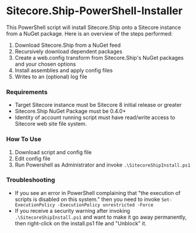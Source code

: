 Sitecore.Ship-PowerShell-Installer
====================================
This PowerShell script will install Sitecore.Ship onto a Sitecore instance from a NuGet package. Here is an overview of the steps performed:

1. Download Sitecore.Ship from a NuGet feed
2. Recursively download dependent packages
3. Create a web.config transform from Sitecore.Ship's NuGet packages and your chosen options
4. Install assemblies and apply config files
5. Writes to an (optional) log file 

### Requirements
- Target Sitecore instance must be Sitecore 8 initial release or greater
- Sitecore.Ship NuGet Package must be 0.4.0+
- Identity of account running script must have read/write access to Sitecore web site file system.

### How To Use
1. Download script and config file
2. Edit config file
3. Run Powershell as Administrator and invoke ```.\SitecoreShipInstall.ps1```

### Troubleshooting
- If you see an error in PowerShell complaining that "the execution of scripts is disabled on this system." then you need to invoke ```Set-ExecutionPolicy -ExecutionPolicy unrestricted -Force```
- If you receive a security warning after invoking ```.\SitecoreShipInstall.ps1``` and want to make it go away permanently, then right-click on the install.ps1 file and "Unblock" it.
